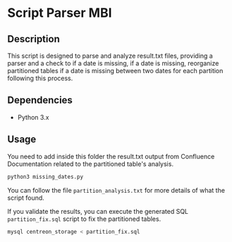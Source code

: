 # Script Parser MBI

## Description

This script is designed to parse and analyze result.txt files, providing a parser and a check to if a date is missing, if a date is missing, reorganize partitioned tables if a date is missing between two dates for each partition following this process.

## Dependencies
- Python 3.x

## Usage

You need to add inside this folder the result.txt output from Confluence Documentation related to the partitioned table's analysis.

```bash
python3 missing_dates.py
```

You can follow the file `partition_analysis.txt` for more details of what the script found.

If you validate the results, you can execute the generated SQL `partition_fix.sql` script to fix the partitioned tables.

```bash
mysql centreon_storage < partition_fix.sql
```

